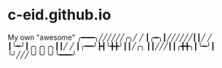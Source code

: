 # c-eid.github.io
My own "awesome"
╭━━━╮╱╱╱╱╱╱╭╮╱ ╱
┃╭━╮┃╱╱╱╱╱╱┃┃╱ ╱
┃╰━╯┃╭╮╭╮╭╮┃┃╱ ╱
┃╭━━╯┣┫╰╋╋╯┃┃╱╭╮
┃┃╱╱╱┃┃╭╋╋╮┃╰━╯┃
╰╯╱╱╱╰╯╰╯╰╯╰━━━╯